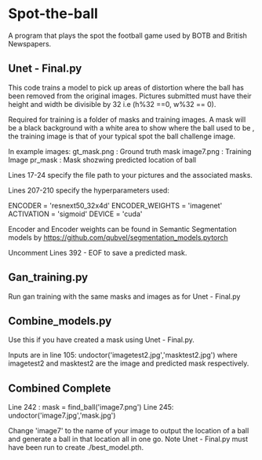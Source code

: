 # Spot-the-ball
A program that plays the spot the football game used by BOTB and British Newspapers. 


## Unet - Final.py

This code trains a model to pick up areas of distortion where the ball has been removed from the original images.
Pictures submitted must have their height and width be divisible by 32 i.e (h%32 ==0, w%32 == 0).

Required for training is a folder of masks and training images. A mask will be a black background with a white area to show where the ball used to be , the training image is that of your typical spot the ball challenge image. 

In example images: 
gt_mask.png : Ground truth mask
image7.png : Training Image
pr_mask : Mask shozwing predicted location of ball

Lines 17-24 specify the file path to your pictures and the associated masks.

Lines 207-210 specify the hyperparameters used:

ENCODER = 'resnext50_32x4d'
ENCODER_WEIGHTS = 'imagenet'
ACTIVATION = 'sigmoid' 
DEVICE = 'cuda'

Encoder and Encoder weights can be found in Semantic Segmentation models by https://github.com/qubvel/segmentation_models.pytorch

Uncomment Lines 392 - EOF to save a predicted mask.

## Gan_training.py
Run gan training with the same masks and images as for Unet - Final.py


## Combine_models.py

Use this if you have created a mask using Unet - Final.py. 

Inputs are in line 105: undoctor('imagetest2.jpg','masktest2.jpg')
where imagetest2 and masktest2 are  the image and predicted mask respectively.

## Combined Complete 

Line 242 : mask = find_ball('image7.png')
Line 245: undoctor('image7.jpg','mask.jpg')

Change 'image7' to the name of your image to output the location of a ball and generate a ball in that location all in one go. Note Unet - Final.py must have been run to create ./best_model.pth.



